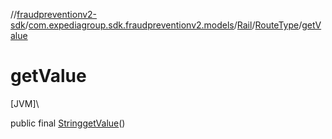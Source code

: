 //[fraudpreventionv2-sdk](../../../../index.md)/[com.expediagroup.sdk.fraudpreventionv2.models](../../index.md)/[Rail](../index.md)/[RouteType](index.md)/[getValue](get-value.md)

# getValue

[JVM]\

public final [String](https://docs.oracle.com/javase/8/docs/api/java/lang/String.html)[getValue](get-value.md)()
